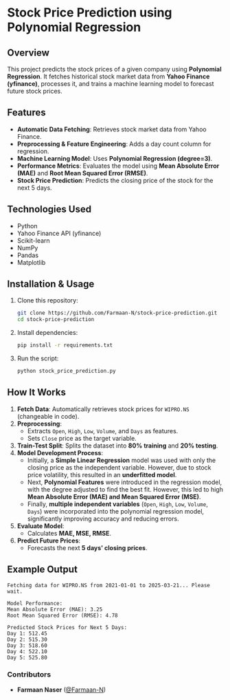 # Stock Price Prediction using Polynomial Regression

## Overview

This project predicts the stock prices of a given company using **Polynomial Regression**. It fetches historical stock market data from **Yahoo Finance (yfinance)**, processes it, and trains a machine learning model to forecast future stock prices.

## Features

- **Automatic Data Fetching**: Retrieves stock market data from Yahoo Finance.
- **Preprocessing & Feature Engineering**: Adds a day count column for regression.
- **Machine Learning Model**: Uses **Polynomial Regression (degree=3)**.
- **Performance Metrics**: Evaluates the model using **Mean Absolute Error (MAE)** and **Root Mean Squared Error (RMSE)**.
- **Stock Price Prediction**: Predicts the closing price of the stock for the next 5 days.

## Technologies Used

- Python
- Yahoo Finance API (yfinance)
- Scikit-learn
- NumPy   
- Pandas
- Matplotlib
  

## Installation & Usage

1. Clone this repository:

   ```bash
   git clone https://github.com/Farmaan-N/stock-price-prediction.git
   cd stock-price-prediction
   ```

2. Install dependencies:

   ```bash
   pip install -r requirements.txt
   ```

3. Run the script:

   ```bash
   python stock_price_prediction.py
   ```

## How It Works

1. **Fetch Data**: Automatically retrieves stock prices for `WIPRO.NS` (changeable in code).
2. **Preprocessing**:
   - Extracts `Open`, `High`, `Low`, `Volume`, and `Days` as features.
   - Sets `Close` price as the target variable.
3. **Train-Test Split**: Splits the dataset into **80% training** and **20% testing**.
4. **Model Development Process**:
   - Initially, a **Simple Linear Regression** model was used with only the closing price as the independent variable. However, due to stock price volatility, this resulted in an **underfitted model**.
   - Next, **Polynomial Features** were introduced in the regression model, with the degree adjusted to find the best fit. However, this led to high **Mean Absolute Error (MAE) and Mean Squared Error (MSE)**.
   - Finally, **multiple independent variables** (`Open`, `High`, `Low`, `Volume`, `Days`) were incorporated into the polynomial regression model, significantly improving accuracy and reducing errors.
5. **Evaluate Model**:
   - Calculates **MAE, MSE, RMSE**.
6. **Predict Future Prices**:
   - Forecasts the next **5 days' closing prices**.

## Example Output

```
Fetching data for WIPRO.NS from 2021-01-01 to 2025-03-21... Please wait.

Model Performance:
Mean Absolute Error (MAE): 3.25
Root Mean Squared Error (RMSE): 4.78

Predicted Stock Prices for Next 5 Days:
Day 1: 512.45
Day 2: 515.30
Day 3: 518.60
Day 4: 522.10
Day 5: 525.80
```

### Contributors

- **Farmaan Naser** ([@Farmaan-N](https://github.com/Farmaan-N))

